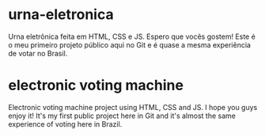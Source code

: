 # urna-eletronica
Urna eletrônica feita em HTML, CSS e JS.
Espero que vocês gostem! Este é o meu primeiro projeto público aqui no Git e é quase a mesma experiência de votar no Brasil.

# electronic voting machine
Electronic voting machine project using HTML, CSS and JS.
I hope you guys enjoy it! It's my first public project here in Git and it's almost the same experience of voting here in Brazil.
